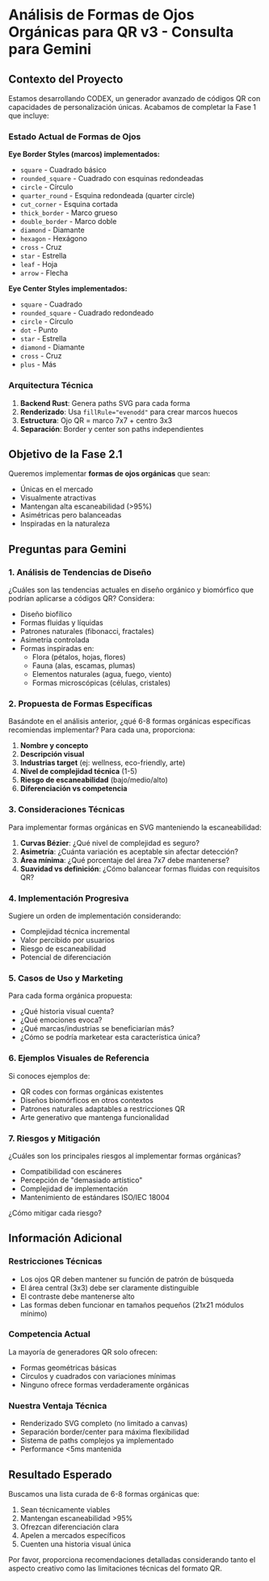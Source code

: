 # Análisis de Formas de Ojos Orgánicas para QR v3 - Consulta para Gemini

## Contexto del Proyecto

Estamos desarrollando CODEX, un generador avanzado de códigos QR con capacidades de personalización únicas. Acabamos de completar la Fase 1 que incluye:

### Estado Actual de Formas de Ojos

**Eye Border Styles (marcos) implementados:**
- `square` - Cuadrado básico
- `rounded_square` - Cuadrado con esquinas redondeadas  
- `circle` - Círculo
- `quarter_round` - Esquina redondeada (quarter circle)
- `cut_corner` - Esquina cortada
- `thick_border` - Marco grueso
- `double_border` - Marco doble
- `diamond` - Diamante
- `hexagon` - Hexágono
- `cross` - Cruz
- `star` - Estrella
- `leaf` - Hoja
- `arrow` - Flecha

**Eye Center Styles implementados:**
- `square` - Cuadrado
- `rounded_square` - Cuadrado redondeado
- `circle` - Círculo
- `dot` - Punto
- `star` - Estrella
- `diamond` - Diamante
- `cross` - Cruz
- `plus` - Más

### Arquitectura Técnica

1. **Backend Rust**: Genera paths SVG para cada forma
2. **Renderizado**: Usa `fillRule="evenodd"` para crear marcos huecos
3. **Estructura**: Ojo QR = marco 7x7 + centro 3x3
4. **Separación**: Border y center son paths independientes

## Objetivo de la Fase 2.1

Queremos implementar **formas de ojos orgánicas** que sean:
- Únicas en el mercado
- Visualmente atractivas
- Mantengan alta escaneabilidad (>95%)
- Asimétricas pero balanceadas
- Inspiradas en la naturaleza

## Preguntas para Gemini

### 1. Análisis de Tendencias de Diseño

¿Cuáles son las tendencias actuales en diseño orgánico y biomórfico que podrían aplicarse a códigos QR? Considera:
- Diseño biofílico
- Formas fluidas y líquidas
- Patrones naturales (fibonacci, fractales)
- Asimetría controlada
- Formas inspiradas en:
  - Flora (pétalos, hojas, flores)
  - Fauna (alas, escamas, plumas)
  - Elementos naturales (agua, fuego, viento)
  - Formas microscópicas (células, cristales)

### 2. Propuesta de Formas Específicas

Basándote en el análisis anterior, ¿qué 6-8 formas orgánicas específicas recomiendas implementar? Para cada una, proporciona:

1. **Nombre y concepto**
2. **Descripción visual**
3. **Industrias target** (ej: wellness, eco-friendly, arte)
4. **Nivel de complejidad técnica** (1-5)
5. **Riesgo de escaneabilidad** (bajo/medio/alto)
6. **Diferenciación vs competencia**

### 3. Consideraciones Técnicas

Para implementar formas orgánicas en SVG manteniendo la escaneabilidad:

1. **Curvas Bézier**: ¿Qué nivel de complejidad es seguro?
2. **Asimetría**: ¿Cuánta variación es aceptable sin afectar detección?
3. **Área mínima**: ¿Qué porcentaje del área 7x7 debe mantenerse?
4. **Suavidad vs definición**: ¿Cómo balancear formas fluidas con requisitos QR?

### 4. Implementación Progresiva

Sugiere un orden de implementación considerando:
- Complejidad técnica incremental
- Valor percibido por usuarios
- Riesgo de escaneabilidad
- Potencial de diferenciación

### 5. Casos de Uso y Marketing

Para cada forma orgánica propuesta:
- ¿Qué historia visual cuenta?
- ¿Qué emociones evoca?
- ¿Qué marcas/industrias se beneficiarían más?
- ¿Cómo se podría marketear esta característica única?

### 6. Ejemplos Visuales de Referencia

Si conoces ejemplos de:
- QR codes con formas orgánicas existentes
- Diseños biomórficos en otros contextos
- Patrones naturales adaptables a restricciones QR
- Arte generativo que mantenga funcionalidad

### 7. Riesgos y Mitigación

¿Cuáles son los principales riesgos al implementar formas orgánicas?
- Compatibilidad con escáneres
- Percepción de "demasiado artístico"
- Complejidad de implementación
- Mantenimiento de estándares ISO/IEC 18004

¿Cómo mitigar cada riesgo?

## Información Adicional

### Restricciones Técnicas
- Los ojos QR deben mantener su función de patrón de búsqueda
- El área central (3x3) debe ser claramente distinguible
- El contraste debe mantenerse alto
- Las formas deben funcionar en tamaños pequeños (21x21 módulos mínimo)

### Competencia Actual
La mayoría de generadores QR solo ofrecen:
- Formas geométricas básicas
- Círculos y cuadrados con variaciones mínimas
- Ninguno ofrece formas verdaderamente orgánicas

### Nuestra Ventaja Técnica
- Renderizado SVG completo (no limitado a canvas)
- Separación border/center para máxima flexibilidad
- Sistema de paths complejos ya implementado
- Performance <5ms mantenida

## Resultado Esperado

Buscamos una lista curada de 6-8 formas orgánicas que:
1. Sean técnicamente viables
2. Mantengan escaneabilidad >95%
3. Ofrezcan diferenciación clara
4. Apelen a mercados específicos
5. Cuenten una historia visual única

Por favor, proporciona recomendaciones detalladas considerando tanto el aspecto creativo como las limitaciones técnicas del formato QR.